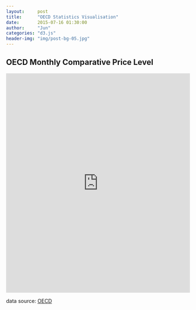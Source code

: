 ```yaml
---
layout:     post
title:      "OECD Statistics Visualisation"
date:       2015-07-16 01:30:00
author:     "Jun"
categories: "d3.js"
header-img: "img/post-bg-05.jpg"
---
```


<h2 class="section-heading">OECD Monthly Comparative Price Level</h2>
<iframe src="http://bl.ocks.org/junkwhinger/raw/def7ab509bfe116653b2/e92c654f17d61d290c566336b6ca13bdcd80738d/" width="100%" height="600px" marginwidth="0" marginheight="0" scrolling="no" frameBorder="0"></iframe>

<p>data source: <a href="https://stats.oecd.org/Index.aspx?DataSetCode=CPL">OECD</a></p>